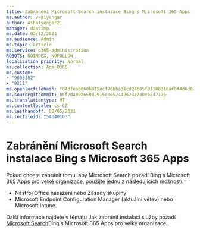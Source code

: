 ```yaml
---
title: Zabránění Microsoft Search instalace Bing s Microsoft 365 Apps
ms.author: v-aiyengar
author: AshaIyengar21
manager: dansimp
ms.date: 03/12/2021
ms.audience: Admin
ms.topic: article
ms.service: o365-administration
ROBOTS: NOINDEX, NOFOLLOW
localization_priority: Normal
ms.collection: Adm_O365
ms.custom:
- "9005302"
- "9211"
ms.openlocfilehash: f84dfeab060b819ecf76bba31cd24b05f01188316af8f4d6d02e205f8dd18b97
ms.sourcegitcommit: b5f7da89a650d2915dc652449623c78be6247175
ms.translationtype: MT
ms.contentlocale: cs-CZ
ms.lasthandoff: 08/05/2021
ms.locfileid: "54040103"
---
```

# <a name="prevent-microsoft-search-in-bing-from-installing-with-microsoft-365-apps"></a>Zabránění Microsoft Search instalace Bing s Microsoft 365 Apps

Pokud chcete zabránit tomu, aby Microsoft Search pozadí Bing s Microsoft 365 Apps pro velké organizace, použijte jednu z následujících možností:

- Nástroj Office nasazení nebo Zásady skupiny
- Microsoft Endpoint Configuration Manager (aktuální větev) nebo Microsoft Intune

Další informace najdete v tématu Jak zabránit instalaci služby pozadí [Microsoft Search](https://go.microsoft.com/fwlink/?linkid=2151946)Bing s Microsoft 365 Apps pro velké organizace .
